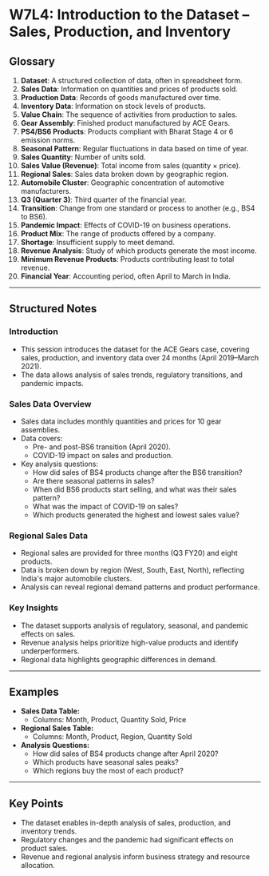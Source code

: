 # W7L4: Introduction to the Dataset – Sales, Production, and Inventory

## Glossary

1. **Dataset**: A structured collection of data, often in spreadsheet form.
2. **Sales Data**: Information on quantities and prices of products sold.
3. **Production Data**: Records of goods manufactured over time.
4. **Inventory Data**: Information on stock levels of products.
5. **Value Chain**: The sequence of activities from production to sales.
6. **Gear Assembly**: Finished product manufactured by ACE Gears.
7. **PS4/BS6 Products**: Products compliant with Bharat Stage 4 or 6 emission norms.
8. **Seasonal Pattern**: Regular fluctuations in data based on time of year.
9. **Sales Quantity**: Number of units sold.
10. **Sales Value (Revenue)**: Total income from sales (quantity × price).
11. **Regional Sales**: Sales data broken down by geographic region.
12. **Automobile Cluster**: Geographic concentration of automotive manufacturers.
13. **Q3 (Quarter 3)**: Third quarter of the financial year.
14. **Transition**: Change from one standard or process to another (e.g., BS4 to BS6).
15. **Pandemic Impact**: Effects of COVID-19 on business operations.
16. **Product Mix**: The range of products offered by a company.
17. **Shortage**: Insufficient supply to meet demand.
18. **Revenue Analysis**: Study of which products generate the most income.
19. **Minimum Revenue Products**: Products contributing least to total revenue.
20. **Financial Year**: Accounting period, often April to March in India.

---

## Structured Notes

### Introduction

- This session introduces the dataset for the ACE Gears case, covering sales, production, and inventory data over 24 months (April 2019–March 2021).
- The data allows analysis of sales trends, regulatory transitions, and pandemic impacts.

### Sales Data Overview

- Sales data includes monthly quantities and prices for 10 gear assemblies.
- Data covers:
  - Pre- and post-BS6 transition (April 2020).
  - COVID-19 impact on sales and production.
- Key analysis questions:
  - How did sales of BS4 products change after the BS6 transition?
  - Are there seasonal patterns in sales?
  - When did BS6 products start selling, and what was their sales pattern?
  - What was the impact of COVID-19 on sales?
  - Which products generated the highest and lowest sales value?

### Regional Sales Data

- Regional sales are provided for three months (Q3 FY20) and eight products.
- Data is broken down by region (West, South, East, North), reflecting India's major automobile clusters.
- Analysis can reveal regional demand patterns and product performance.

### Key Insights

- The dataset supports analysis of regulatory, seasonal, and pandemic effects on sales.
- Revenue analysis helps prioritize high-value products and identify underperformers.
- Regional data highlights geographic differences in demand.

---

## Examples

- **Sales Data Table:**
  - Columns: Month, Product, Quantity Sold, Price
- **Regional Sales Table:**
  - Columns: Month, Product, Region, Quantity Sold
- **Analysis Questions:**
  - How did sales of BS4 products change after April 2020?
  - Which products have seasonal sales peaks?
  - Which regions buy the most of each product?

---

## Key Points

- The dataset enables in-depth analysis of sales, production, and inventory trends.
- Regulatory changes and the pandemic had significant effects on product sales.
- Revenue and regional analysis inform business strategy and resource allocation.
